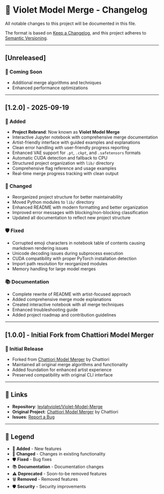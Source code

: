# 💜 Violet Model Merge - Changelog

All notable changes to this project will be documented in this file.

The format is based on [Keep a Changelog](https://keepachangelog.com/en/1.0.0/),
and this project adheres to [Semantic Versioning](https://semver.org/spec/v2.0.0.html).

---

## [Unreleased]

### 💜 Coming Soon
- Additional merge algorithms and techniques
- Enhanced performance optimizations

---

## [1.2.0] - 2025-09-19

### 💜 Added

- **Project Rebrand**: Now known as **Violet Model Merge**
- Interactive Jupyter notebook with comprehensive merge documentation
- Artist-friendly interface with guided examples and explanations
- Clean error handling with user-friendly progress reporting
- Enhanced VAE support for `.pt`, `.ckpt`, and `.safetensors` formats
- Automatic CUDA detection and fallback to CPU
- Structured project organization with `lib/` directory
- Comprehensive flag reference and usage examples
- Real-time merge progress tracking with clean output

### 🔧 Changed
- Reorganized project structure for better maintainability
- Moved Python modules to `lib/` directory
- Enhanced README with modern formatting and better organization
- Improved error messages with blocking/non-blocking classification
- Updated all documentation to reflect new project structure

### 🛡️ Fixed
- Corrupted emoji characters in notebook table of contents causing markdown rendering issues
- Unicode decoding issues during subprocess execution
- CUDA compatibility with proper PyTorch installation detection
- Import path resolution for reorganized modules
- Memory handling for large model merges

### 📚 Documentation
- Complete rewrite of README with artist-focused approach
- Added comprehensive merge mode explanations
- Created interactive notebook with all merge techniques
- Enhanced troubleshooting guide
- Added project roadmap and contribution guidelines

---

## [1.0.0] - Initial Fork from Chattiori Model Merger

### 🎉 Initial Release

- Forked from [Chattiori Model Merger](https://github.com/faildes) by Chattiori
- Maintained all original merge algorithms and functionality
- Added foundation for enhanced artist experience
- Preserved compatibility with original CLI interface

---

## 🔗 Links

- **Repository**: [leylahviolet/Violet-Model-Merge](https://github.com/leylahviolet/Violet-Model-Merge)
- **Original Project**: [Chattiori Model Merger](https://github.com/faildes) by Chattiori
- **Issues**: [Report a Bug](https://github.com/leylahviolet/Violet-Model-Merge/issues)

---

## 💜 Legend

- 🎨 **Added** - New features
- 🔧 **Changed** - Changes in existing functionality
- 🛡️ **Fixed** - Bug fixes
- 📚 **Documentation** - Documentation changes
- ⚠️ **Deprecated** - Soon-to-be removed features
- 🗑️ **Removed** - Removed features
- 🛡️ **Security** - Security improvements